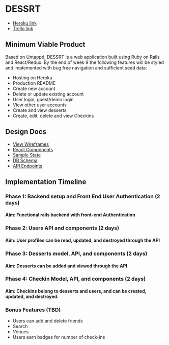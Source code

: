 # DESSRT

+ [Heroku link](https://dessrt.herokuapp.com/#/)
+ [Trello link](https://trello.com/b/vFwzEiag/dessrt)

## Minimum Viable Product
Based on Untappd, DESSRT is a web application built using Ruby on Rails and React/Redux. By the end of week 9 the following features will be styled and implemented with bug free navigation and sufficient seed data:

+ Hosting on Heroku
+ Production README
+ Create new account
+ Delete or update existing account
+ User login, guest/demo login
+ View other user accounts
+ Create and view desserts
+ Create, edit, delete and view Checkins


## Design Docs

+ [View Wireframes](https://github.com/ewawrzas/Full-Stack-Proposal/tree/master/docs/wireframes)
+ [React Components](https://github.com/ewawrzas/Full-Stack-Proposal/blob/master/docs/component-hierarchy.md)
+ [Sample State](https://github.com/ewawrzas/Full-Stack-Proposal/blob/master/docs/sample-state.md)
+ [DB Schema](https://github.com/ewawrzas/Full-Stack-Proposal/blob/master/docs/schema.md)
+ [API Endpoints](https://github.com/ewawrzas/Full-Stack-Proposal/blob/master/docs/api-endpoints.md)

## Implementation Timeline

### Phase 1: Backend setup and Front End User Authentication (2 days)
#### Aim: Functional rails backend with front-end Authentication
### Phase 2: Users API and components (2 days)
#### Aim: User profiles can be read, updated, and destroyed through the API
### Phase 3: Desserts model, API, and components (2 days)
#### Aim: Desserts can be added and viewed through the API
### Phase 4: Checkin Model, API, and components (2 days)
#### Aim: Checkins belong to desserts and users, and can be created, updated, and destroyed.


### Bonus Features (TBD)
+ Users can add and delete friends
+ Search
+ Venues
+ Users earn badges for number of check-ins
